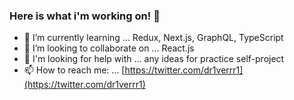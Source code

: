 ### Here is what i'm working on! 👋


- 🌱 I’m currently learning ... Redux, Next.js, GraphQL, TypeScript
- 👯 I’m looking to collaborate on ... React.js
- 🤔 I'm looking for help with ... any ideas for practice self-project
- 📫 How to reach me: ... [https://twitter.com/dr1verrr1](https://twitter.com/dr1verrr1)

